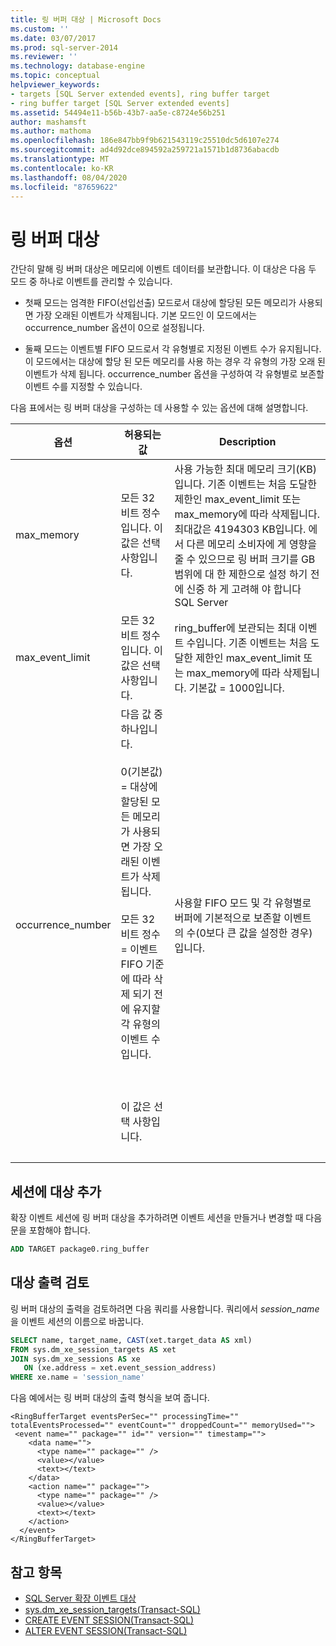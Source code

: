 ```yaml
---
title: 링 버퍼 대상 | Microsoft Docs
ms.custom: ''
ms.date: 03/07/2017
ms.prod: sql-server-2014
ms.reviewer: ''
ms.technology: database-engine
ms.topic: conceptual
helpviewer_keywords:
- targets [SQL Server extended events], ring buffer target
- ring buffer target [SQL Server extended events]
ms.assetid: 54494e11-b56b-43b7-aa5e-c8724e56b251
author: mashamsft
ms.author: mathoma
ms.openlocfilehash: 186e847bb9f9b621543119c25510dc5d6107e274
ms.sourcegitcommit: ad4d92dce894592a259721a1571b1d8736abacdb
ms.translationtype: MT
ms.contentlocale: ko-KR
ms.lasthandoff: 08/04/2020
ms.locfileid: "87659622"
---
```

# <a name="ring-buffer-target"></a>링 버퍼 대상
  간단히 말해 링 버퍼 대상은 메모리에 이벤트 데이터를 보관합니다. 이 대상은 다음 두 모드 중 하나로 이벤트를 관리할 수 있습니다.  
  
-   첫째 모드는 엄격한 FIFO(선입선출) 모드로서 대상에 할당된 모든 메모리가 사용되면 가장 오래된 이벤트가 삭제됩니다. 기본 모드인 이 모드에서는 occurrence_number 옵션이 0으로 설정됩니다.  
  
-   둘째 모드는 이벤트별 FIFO 모드로서 각 유형별로 지정된 이벤트 수가 유지됩니다. 이 모드에서는 대상에 할당 된 모든 메모리를 사용 하는 경우 각 유형의 가장 오래 된 이벤트가 삭제 됩니다. occurrence_number 옵션을 구성하여 각 유형별로 보존할 이벤트 수를 지정할 수 있습니다.  
  
 다음 표에서는 링 버퍼 대상을 구성하는 데 사용할 수 있는 옵션에 대해 설명합니다.  
  
|옵션|허용되는 값|Description|  
|------------|--------------------|-----------------|  
|max_memory|모든 32 비트 정수입니다. 이 값은 선택 사항입니다.|사용 가능한 최대 메모리 크기(KB)입니다. 기존 이벤트는 처음 도달한 제한인 max_event_limit 또는 max_memory에 따라 삭제됩니다. 최대값은 4194303 KB입니다. 에서 다른 메모리 소비자에 게 영향을 줄 수 있으므로 링 버퍼 크기를 GB 범위에 대 한 제한으로 설정 하기 전에 신중 하 게 고려해 야 합니다 SQL Server|  
|max_event_limit|모든 32 비트 정수입니다. 이 값은 선택 사항입니다.|ring_buffer에 보관되는 최대 이벤트 수입니다. 기존 이벤트는 처음 도달한 제한인 max_event_limit 또는 max_memory에 따라 삭제됩니다. 기본값 = 1000입니다.|  
|occurrence_number|다음 값 중 하나입니다.<br /><br /> 0(기본값) = 대상에 할당된 모든 메모리가 사용되면 가장 오래된 이벤트가 삭제됩니다.<br /><br /> 모든 32 비트 정수 = 이벤트 FIFO 기준에 따라 삭제 되기 전에 유지할 각 유형의 이벤트 수입니다.<br /><br /> <br /><br /> 이 값은 선택 사항입니다.|사용할 FIFO 모드 및 각 유형별로 버퍼에 기본적으로 보존할 이벤트의 수(0보다 큰 값을 설정한 경우)입니다.|
| &nbsp; | &nbsp; | &nbsp; |
  
## <a name="adding-the-target-to-a-session"></a>세션에 대상 추가  
 확장 이벤트 세션에 링 버퍼 대상을 추가하려면 이벤트 세션을 만들거나 변경할 때 다음 문을 포함해야 합니다.  
  
```sql
ADD TARGET package0.ring_buffer  
```  
  
## <a name="reviewing-the-target-output"></a>대상 출력 검토  
 링 버퍼 대상의 출력을 검토하려면 다음 쿼리를 사용합니다. 쿼리에서 *session_name* 을 이벤트 세션의 이름으로 바꿉니다.  
  
```sql
SELECT name, target_name, CAST(xet.target_data AS xml)  
FROM sys.dm_xe_session_targets AS xet  
JOIN sys.dm_xe_sessions AS xe  
   ON (xe.address = xet.event_session_address)  
WHERE xe.name = 'session_name'  
```  
  
 다음 예에서는 링 버퍼 대상의 출력 형식을 보여 줍니다.  
  
```  
<RingBufferTarget eventsPerSec="" processingTime="" totalEventsProcessed="" eventCount="" droppedCount="" memoryUsed="">  
 <event name="" package="" id="" version="" timestamp="">  
    <data name="">  
      <type name="" package="" />  
      <value></value>  
      <text></text>  
    </data>  
    <action name="" package="">  
      <type name="" package="" />  
      <value></value>  
      <text></text>  
    </action>  
  </event>  
</RingBufferTarget>  
```


## <a name="see-also"></a>참고 항목

- [SQL Server 확장 이벤트 대상](../../2014/database-engine/sql-server-extended-events-targets.md)
- [sys.dm_xe_session_targets&#40;Transact-SQL&#41;](/sql/relational-databases/system-dynamic-management-views/sys-dm-xe-session-targets-transact-sql?view=sql-server-2016)
- [CREATE EVENT SESSION&#40;Transact-SQL&#41;](/sql/t-sql/statements/create-event-session-transact-sql?view=sql-server-2016)
- [ALTER EVENT SESSION&#40;Transact-SQL&#41;](https://docs.microsoft.com/sql/t-sql/statements/alter-event-session-transact-sql?view=sql-server-2016)


